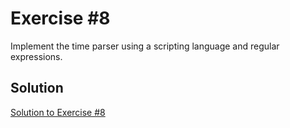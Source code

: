 # Exercise #8

Implement the time parser using a scripting language and regular expressions.

## Solution

[Solution to Exercise #8](https://github.com/AnneH20/Notes/blob/main/src/main/kotlin/parser/Exercise8.kt)